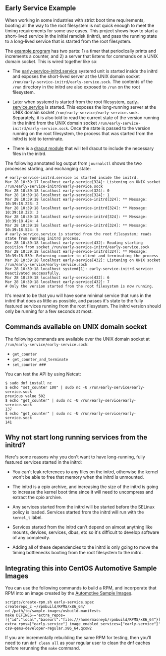 ## Early Service Example

When working in some industries with strict boot time requirements, booting
all the way to the root filesystem is not quick enough to meet the timing
requirements for some use cases. This project shows how to start a
short-lived service in the initial ramdisk (initrd), and pass the running
state to a long-lived service that is started from the root filesystem.

The [example program](early-service.c) has two parts: 1) a timer that
periodically prints and increments a counter, and 2) a server that listens
for commands on a UNIX domain socket. This is wired together like so:

- The [early-service-initrd.service](conf/early-service-initrd.service) systemd
  unit is started inside the initrd and exposes the short-lived server at the
  UNIX domain socket `/run/early-service-initrd/early-service.sock`. The
  contents of the `/run` directory in the initrd are also exposed to `/run` on
  the root filesystem.

- Later when systemd is started from the root filesystem,
  [early-service.service](conf/early-service.service) is started. This exposes
  the long-running server at the UNIX domain socket
  `/run/early-service/early-service.sock`. Separately, it is also told to read
  the current state of the version running in the initrd from the UNIX domain
  socket `/run/early-service-initrd/early-service.sock`. Once the state is
  passed to the version running on the root filesystem, the process that was
  started from the initrd is told to terminate.

- There is a [dracut module](conf/module-setup.sh) that will tell dracut to
  include the necessary files in the initrd.

The following annotated log output from `journalctl` shows the two processes
starting, and exchanging state:

    # early-service-initrd.service is started inside the initrd.
    Mar 28 10:39:17 localhost early-service[324]: Listening on UNIX socket /run/early-service-initrd/early-service.sock
    Mar 28 10:39:18 localhost early-service[324]: 0
    Mar 28 10:39:18 localhost early-service[324]: 1
    Mar 28 10:39:18 localhost early-service-initrd[324]: ** Message: 10:39:18.223: 2
    Mar 28 10:39:18 localhost early-service-initrd[324]: ** Message: 10:39:18.323: 3
    Mar 28 10:39:18 localhost early-service-initrd[324]: ** Message: 10:39:18.424: 4
    Mar 28 10:39:18 localhost early-service-initrd[324]: ** Message: 10:39:18.524: 5
    # early-service.service is started from the root filesystem; reads state from running initrd process.
    Mar 28 10:39:18 localhost early-service[432]: Reading starting position from socket /run/early-service-initrd/early-service.sock
    Mar 28 10:39:18 localhost early-service-initrd[324]: ** Message: 10:39:18.539: Returning counter to client and terminating the process
    Mar 28 10:39:18 localhost early-service[432]: Listening on UNIX socket /run/early-service/early-service.sock
    Mar 28 10:39:18 localhost systemd[1]: early-service-initrd.service: Deactivated successfully.
    Mar 28 10:39:18 localhost early-service[432]: 6
    Mar 28 10:39:18 localhost early-service[432]: 7
    # Only the version started from the root filesystem is now running.

It's meant to be that you will have some minimal service that runs in the
initrd that does as little as possible, and passes it's state to the fully
featured services running from the root filesystem. The initrd version should
only be running for a few seconds at most.


## Commands available on UNIX domain socket

The following commands are available over the UNIX domain socket at
`/run/early-service/early-service.sock`:

- `get_counter`
- `get_counter_and_terminate`
- `set_counter ###`

You can test the API by using Netcat:

    $ sudo dnf install nc
    $ echo "set_counter 100" | sudo nc -U /run/early-service/early-service.sock
    previous value 502
    $ echo "get_counter" | sudo nc -U /run/early-service/early-service.sock
    137
    $ echo "get_counter" | sudo nc -U /run/early-service/early-service.sock
    141


## Why not start long running services from the initrd?

Here's some reasons why you don't want to have long-running, fully featured
services started in the initrd:

- You can't leak references to any files on the initrd, otherwise the kernel
  won't be able to free that memory when the initrd is unmounted.

- The initrd is a cpio archive, and increasing the size of the initrd is going
  to increase the kernel boot time since it will need to uncompress and extract
  the cpio archive.

- Any services started from the initrd will be started before the SELinux
  policy is loaded. Services started from the initrd will run with the
  `kernel_t` label.

- Services started from the initrd can't depend on almost anything like mounts,
  devices, services, dbus, etc so it's difficult to develop software of any
  complexity.

- Adding all of these dependencies to the initrd is only going to move the
  timing bottlenecks booting from the root filesystem to the initrd.


## Integrating this into CentOS Automotive Sample Images

You can use the following commands to build a RPM, and incorporate that
RPM into an image created by the
[Automotive Sample Images](https://gitlab.com/CentOS/automotive/sample-images).

    scripts/create-rpm.sh early-service.spec
    createrepo_c ~/rpmbuild/RPMS/x86_64/
    cd /path/to/sample-images/osbuild-manifests
    make DEFINES+='extra_repos=[{"id":"local","baseurl":"file:///home/masneyb/rpmbuild/RPMS/x86_64"}] extra_rpms=["early-service"] image_enabled_services=["early-service"]' cs9-qemu-developer-regular.x86_64.qcow2

If you are incrementally rebuilding the same RPM for testing, then you'll need
to run `dnf clean all` as your regular user to clean the dnf caches before
rerunning the `make` command.
